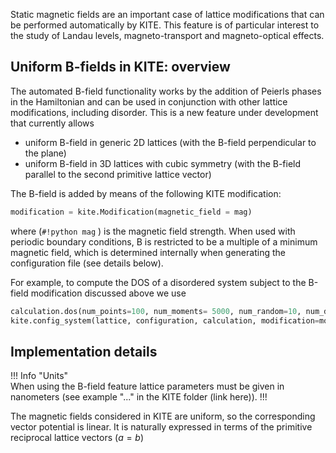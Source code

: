Static magnetic fields are an important case of lattice modifications that can be performed automatically by KITE. This feature is of particular interest to the study of Landau levels, magneto-transport and magneto-optical effects.

## Uniform B-fields in KITE: overview

The automated B-field functionality works by the addition of Peierls phases in the Hamiltonian and can be used in conjunction with other lattice modifications, including disorder. This is a new feature under development that currently allows

* uniform B-field in generic 2D lattices (with the B-field perpendicular to the plane)
* uniform B-field in 3D lattices with cubic symmetry (with the B-field parallel to the second primitive lattice vector)

The B-field is added by means of the following KITE modification:

``` python
modification = kite.Modification(magnetic_field = mag)
``` 

where (`#!python mag` ) is the magnetic field strength. When used with periodic boundary conditions, B is restricted to be a multiple of a minimum magnetic field, which is determined internally when generating the configuration file (see details below). 

For example, to compute the DOS of a disordered system subject to the B-field modification discussed above we use

``` python
calculation.dos(num_points=100, num_moments= 5000, num_random=10, num_disorder=10)
kite.config_system(lattice, configuration, calculation, modification=modification, disorder=disorder,filename='B_field.h5")
``` 

## Implementation details

!!! Info "Units"  
    When using the B-field feature lattice parameters must be given in nanometers (see example "..." in the KITE folder (link here)). 
!!!

The magnetic fields considered in KITE are uniform, so the corresponding vector potential is linear. It is naturally expressed in terms of the primitive reciprocal lattice vectors ($a=b$)



